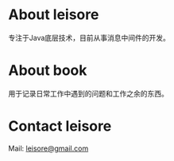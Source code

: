 # About leisore #
专注于Java底层技术，目前从事消息中间件的开发。

# About book #
用于记录日常工作中遇到的问题和工作之余的东西。

# Contact leisore #
Mail: <leisore@gmail.com>
